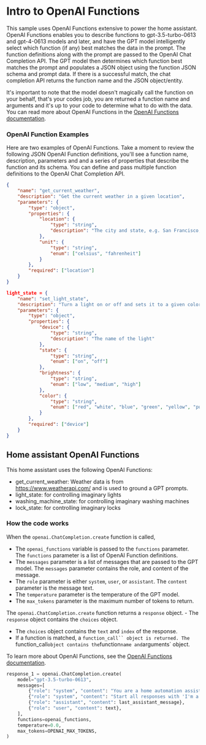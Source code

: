 # Intro to OpenAI Functions

This sample uses OpenAI Functions extensive to power the home assistant. OpenAI Functions enables you to describe functions to gpt-3.5-turbo-0613 and gpt-4-0613 models and later, and have the GPT model intelligently select which function (if any) best matches the data in the prompt. The function definitions along with the prompt are passed to the OpenAI Chat Completion API. The GPT model then determines which function best matches the prompt and populates a JSON object using the function JSON schema and prompt data. If there is a successful match, the chat completion API returns the function name and the JSON object/entity.

It's important to note that the model doesn't magically call the function on your behalf, that's your codes job, you are returned a function name and arguments and it's up to your code to determine what to do with the data. You can read more about OpenAI Functions in the [OpenAI Functions documentation](https://platform.openai.com/docs/guides/gpt/function-calling).

### OpenAI Function Examples

Here are two examples of OpenAI Functions. Take a moment to review the following JSON OpenAI Function definitions, you'll see a function name, description, parameters and and a series of properties that describe the function and its schema. You can define and pass multiple function definitions to the OpenAI Chat Completion API.

```json
{
    "name": "get_current_weather",
    "description": "Get the current weather in a given location",
    "parameters": {
        "type": "object",
        "properties": {
            "location": {
                "type": "string",
                "description": "The city and state, e.g. San Francisco, CA"
            },
            "unit": {
                "type": "string",
                "enum": ["celsius", "fahrenheit"]
            }
        },
        "required": ["location"]
    }
}
```

```json
light_state = {
    "name": "set_light_state",
    "description": "Turn a light on or off and sets it to a given color and brightness",
    "parameters": {
        "type": "object",
        "properties": {
            "device": {
                "type": "string",
                "description": "The name of the light"
            },
            "state": {
                "type": "string",
                "enum": ["on", "off"]
            },
            "brightness": {
                "type": "string",
                "enum": ["low", "medium", "high"]
            },
            "color": {
                "type": "string",
                "enum": ["red", "white", "blue", "green", "yellow", "purple", "orange", "pink", "cyan", "magenta", "lime", "indigo", "teal", "olive", "brown", "black", "grey", "silver", "gold", "bronze", "platinum", "rainbow"]
            }
        },
        "required": ["device"]
    }
}
```

## Home assistant OpenAI Functions

This home assistant uses the following OpenAI Functions:

- get_current_weather: Weather data is from https://www.weatherapi.com/ and is used to ground a GPT prompts.
- light_state: for controlling imaginary lights
- washing_machine_state: for controlling imaginary washing machines
- lock_state: for controlling imaginary locks

### How the code works

<!-- The code defines the role prompts, a list of OpenAI Functions, the temperature, and maximum number of tokens. The `openai_functions`variable contains a list of all the OpenAI Function definitions.  -->

When the `openai.ChatCompletion.create` function is called, 

- The `openai_functions` variable is passed to the `functions` parameter. The `functions` parameter is a list of OpenAI Function definitions. 
- The `messages` parameter is a list of messages that are passed to the GPT model. The `messages` parameter contains the role, and content of the message. 
- The `role` parameter is either `system`, `user`, or `assistant`. The `content` parameter is the message text. 
- The `temperature` parameter is the temperature of the GPT model. 
- The `max_tokens` parameter is the maximum number of tokens to return.


The `openai.ChatCompletion.create` function returns a `response` object. - The `response` object contains the `choices` object. 
- The `choices` object contains the `text` and `index` of the response. 
- If a function is matched, a `function_call`` object is returned. The `function_call` object contains the `function` name and `arguments` object.

To learn more about OpenAI Functions, see the [OpenAI Functions documentation](https://platform.openai.com/docs/guides/gpt/function-calling).

```python
response_1 = openai.ChatCompletion.create(
    model="gpt-3.5-turbo-0613",
    messages=[
        {"role": "system", "content": "You are a home automation assistant and you can only help with home automation. Device types limited to those listed in functions. Ask for the device name. Device names have no spaces."},
        {"role": "system", "content": "Start all responses with 'I'm a home automation assistant'."},
        {"role": "assistant", "content": last_assistant_message},
        {"role": "user", "content": text},
    ],
    functions=openai_functions,
    temperature=0.0,
    max_tokens=OPENAI_MAX_TOKENS,
)
```